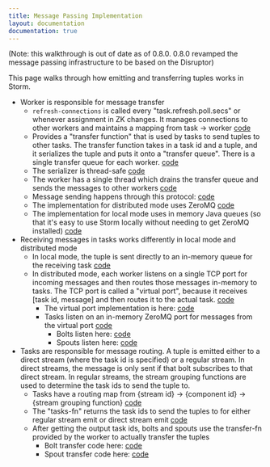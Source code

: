 ```yaml
---
title: Message Passing Implementation
layout: documentation
documentation: true
---
```

(Note: this walkthrough is out of date as of 0.8.0. 0.8.0 revamped the message passing infrastructure to be based on the Disruptor)

This page walks through how emitting and transferring tuples works in Storm.

- Worker is responsible for message transfer
   - `refresh-connections` is called every "task.refresh.poll.secs" or whenever assignment in ZK changes. It manages connections to other workers and maintains a mapping from task -> worker [code](https://github.com/apache/storm/blob/0.7.1/src/clj/backtype/storm/daemon/worker.clj#L123)
   - Provides a "transfer function" that is used by tasks to send tuples to other tasks. The transfer function takes in a task id and a tuple, and it serializes the tuple and puts it onto a "transfer queue". There is a single transfer queue for each worker. [code](https://github.com/apache/storm/blob/0.7.1/src/clj/backtype/storm/daemon/worker.clj#L56)
   - The serializer is thread-safe [code](https://github.com/apache/storm/blob/0.7.1/src/jvm/backtype/storm/serialization/KryoTupleSerializer.java#L26)
   - The worker has a single thread which drains the transfer queue and sends the messages to other workers [code](https://github.com/apache/storm/blob/0.7.1/src/clj/backtype/storm/daemon/worker.clj#L185)
   - Message sending happens through this protocol: [code](https://github.com/apache/storm/blob/0.7.1/src/clj/backtype/storm/messaging/protocol.clj)
   - The implementation for distributed mode uses ZeroMQ [code](https://github.com/apache/storm/blob/0.7.1/src/clj/backtype/storm/messaging/zmq.clj)
   - The implementation for local mode uses in memory Java queues (so that it's easy to use Storm locally without needing to get ZeroMQ installed) [code](https://github.com/apache/storm/blob/0.7.1/src/clj/backtype/storm/messaging/local.clj)
- Receiving messages in tasks works differently in local mode and distributed mode
   - In local mode, the tuple is sent directly to an in-memory queue for the receiving task [code](https://github.com/apache/storm/blob/master/src/clj/backtype/storm/messaging/local.clj#L21)
   - In distributed mode, each worker listens on a single TCP port for incoming messages and then routes those messages in-memory to tasks. The TCP port is called a "virtual port", because it receives [task id, message] and then routes it to the actual task. [code](https://github.com/apache/storm/blob/master/src/clj/backtype/storm/daemon/worker.clj#L204)
      - The virtual port implementation is here: [code](https://github.com/apache/storm/blob/master/src/clj/zilch/virtual_port.clj)
      - Tasks listen on an in-memory ZeroMQ port for messages from the virtual port [code](https://github.com/apache/storm/blob/master/src/clj/backtype/storm/daemon/task.clj#L201)
        - Bolts listen here: [code](https://github.com/apache/storm/blob/master/src/clj/backtype/storm/daemon/task.clj#L489)
        - Spouts listen here: [code](https://github.com/apache/storm/blob/master/src/clj/backtype/storm/daemon/task.clj#L382)
- Tasks are responsible for message routing. A tuple is emitted either to a direct stream (where the task id is specified) or a regular stream. In direct streams, the message is only sent if that bolt subscribes to that direct stream. In regular streams, the stream grouping functions are used to determine the task ids to send the tuple to.
  - Tasks have a routing map from {stream id} -> {component id} -> {stream grouping function} [code](https://github.com/apache/storm/blob/master/src/clj/backtype/storm/daemon/task.clj#L198)
  - The "tasks-fn" returns the task ids to send the tuples to for either regular stream emit or direct stream emit [code](https://github.com/apache/storm/blob/master/src/clj/backtype/storm/daemon/task.clj#L207)
  - After getting the output task ids, bolts and spouts use the transfer-fn provided by the worker to actually transfer the tuples
      - Bolt transfer code here: [code](https://github.com/apache/storm/blob/master/src/clj/backtype/storm/daemon/task.clj#L429)
      - Spout transfer code here: [code](https://github.com/apache/storm/blob/master/src/clj/backtype/storm/daemon/task.clj#L329)
